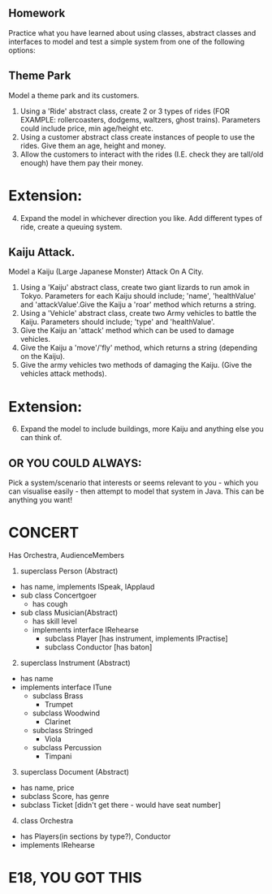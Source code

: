 ## Homework

Practice what you have learned about using classes, abstract classes and interfaces to model and test a simple system from one of the following options:

## Theme Park

Model a theme park and its customers.

1. Using a 'Ride' abstract class, create 2 or 3 types of rides (FOR EXAMPLE: rollercoasters, dodgems, waltzers, ghost trains). Parameters could include price, min age/height etc.
2. Using a customer abstract class create instances of people to use the rides. Give them an age, height and money.
3. Allow the customers to interact with the rides (I.E. check they are tall/old enough) have them pay their money.

# Extension:

4. Expand the model in whichever direction you like. Add different types of ride, create a queuing system.


## Kaiju Attack.

Model a Kaiju (Large Japanese Monster) Attack On A City.

1. Using a 'Kaiju' abstract class, create two giant lizards to run amok in Tokyo. Parameters for each Kaiju should include; 'name', 'healthValue' and 'attackValue'.Give the Kaiju a 'roar' method which returns a string.
2. Using a 'Vehicle' abstract class, create two Army vehicles to battle the Kaiju. Parameters should include; 'type' and 'healthValue'.
3. Give the Kaiju an 'attack' method which can be used to damage vehicles.
4. Give the Kaiju a 'move'/'fly' method, which returns a string (depending on the Kaiju).
5. Give the army vehicles two methods of damaging the Kaiju. (Give the vehicles attack methods).

# Extension:

6. Expand the model to include buildings, more Kaiju and anything else you can think of.

## OR YOU COULD ALWAYS:

Pick a system/scenario that interests or seems relevant to you - which you can visualise easily - then attempt to model that system in Java.
This can be anything you want!


# CONCERT
Has Orchestra, AudienceMembers

1. superclass Person (Abstract)
  - has name, implements ISpeak, IApplaud
  - sub class Concertgoer
    - has cough
  - sub class Musician(Abstract)
    - has skill level
    - implements interface IRehearse
      - subclass Player [has instrument, implements IPractise]
      - subclass Conductor [has baton]

2.  superclass Instrument (Abstract)
  - has name
  - implements interface ITune
    - subclass Brass
      - Trumpet
    - subclass Woodwind
      - Clarinet
    - subclass Stringed
      - Viola
    - subclass Percussion
      - Timpani

3. superclass Document (Abstract)
  - has name, price
  - subclass Score, has genre
  - subclass Ticket [didn't get there - would have seat number]

4. class Orchestra
  - has Players(in sections by type?), Conductor
  - implements IRehearse





# E18, YOU GOT THIS
